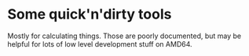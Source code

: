 # Some quick'n'dirty tools

Mostly for calculating things. Those are poorly documented, but may be helpful for lots of low level development
stuff on AMD64.
